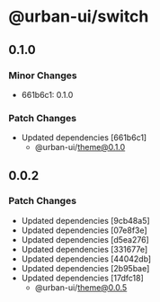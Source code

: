 # @urban-ui/switch

## 0.1.0

### Minor Changes

- 661b6c1: 0.1.0

### Patch Changes

- Updated dependencies [661b6c1]
  - @urban-ui/theme@0.1.0

## 0.0.2

### Patch Changes

- Updated dependencies [9cb48a5]
- Updated dependencies [07e8f3e]
- Updated dependencies [d5ea276]
- Updated dependencies [331677e]
- Updated dependencies [44042db]
- Updated dependencies [2b95bae]
- Updated dependencies [17dfc18]
  - @urban-ui/theme@0.0.5
